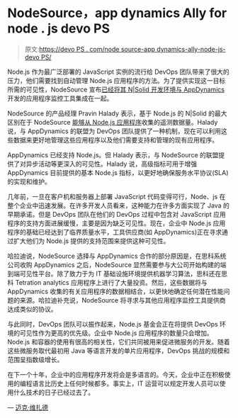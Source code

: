 # NodeSource，app dynamics Ally for node . js devo PS

> 原文:[https://devo PS . com/node source-app dynamics-ally-node-js-devo PS/](https://devops.com/nodesource-appdynamics-ally-node-js-devops/)

Node.js 作为最广泛部署的 JavaScript 实例的流行给 DevOps 团队带来了很大的压力，他们需要找到自动管理 Node.js 应用程序的方法。为了提供实现这一目标所需的可见性，NodeSource 宣布[已经将其 N|Solid 开发环境与 AppDynamics](https://nodesource.com/press/nodesource-integration-appdynamics-advanced-node-js-metrics) 开发的应用程序监控工具集成在一起。

NodeSource 的产品经理 Pravin Halady 表示，基于 Node.js 的 N|Solid 的最大区别在于 NodeSource [能够从 Node.js 应用程序](https://devops.com/nodesource-gets-source-node-js-issue/)收集的遥测数据量。Halady 说，与 AppDynamics 的联盟为 DevOps 团队提供了一种机制，现在可以利用这些数据来更好地管理这些应用程序以及他们需要支持和管理的现有应用程序。

AppDynamics 已经支持 Node.js。但 Halady 表示，与 NodeSource 的联盟提供了对异步活动等更深入的可见性。Halady 说，高级指标可用于增强 AppDynamics 目前提供的基本 Node.js 指标，以更好地确保服务水平协议(SLA)的实现和维护。

几年前，一旦在客户机和服务器上部署 JavaScript 代码变得可行，Node、js 在整个企业中迅速发展。在许多开发人员看来，这种能力在许多方面实现了 Java 的早期承诺。但是 DevOps 团队在他们的 DevOps 过程中包含对 JavaScript 应用程序的支持方面进展缓慢，主要是因为缺乏可见性。现在，企业中 Node.js 应用程序的基础已经达到了临界质量水平，工具供应商(如 AppDynamics)正在寻求通过扩大他们为 Node.js 提供的支持范围来提供这种可见性。

哈拉迪说，NodeSource 选择与 AppDynamics 合作的部分原因是，在思科系统公司收购 AppDynamics 之后，NodeSource 显然需要参与大公司开始构建的端到端可见性平台。除了致力于为 IT 基础设施环境提供机器学习算法，思科还在思科 Tetration analytics 应用程序上进行了大量投资。然后，这些数据将与 AppDynamics 收集的有关应用程序的数据相结合，以更快地确定任何潜在性能问题的来源。哈拉迪补充说，NodeSource 将寻求与其他应用程序监控工具提供商达成类似的协议。

与此同时，DevOps 团队可以振作起来，Node.js 基金会正在将提供 DevOps 环境的可见性作为更高的优先级。企业中 Node.js 应用程序的数量只会增加。Node.js 和容器的使用有很高的相关性，它们共同被用来促进微服务的开发。随着这些微服务取代最初用 Java 等语言开发的单片应用程序，DevOps 挑战的规模和范围呈指数级增长。

在下一个十年，企业中的应用程序开发将会是多语言的。今天，企业中正在积极使用的编程语言比历史上任何时候都多。事实上，IT 运营可以规定开发人员可以使用什么技术的日子已经过去了。

— [迈克·维扎德](https://devops.com/author/mike-vizard/)